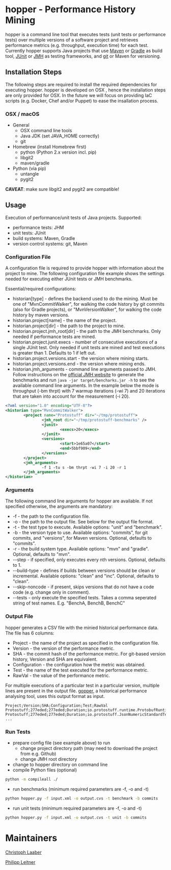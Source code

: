 # hopper - Performance History Mining
hopper is a command line tool that executes tests (unit tests or performance tests) over multiple versions of a software project and retrieves performance metrics (e.g. throughput, execution time) for each test.
Currently hopper supports Java projects that use [Maven](https://maven.apache.org) or [Gradle](https://gradle.org) as build tool, [JUnit](http://junit.org/junit4/) or [JMH](http://openjdk.java.net/projects/code-tools/jmh/) as testing frameworks, and [git](https://git-scm.com) or Maven for versioning.

## Installation Steps
The following steps are required to install the required dependencies for executing hopper. hopper is developed on OSX , hence the installation steps are only provided for OSX.
In the future we will focus on providing IaC scripts (e.g. Docker, Chef and/or Puppet) to ease the insallation process.

### OSX / macOS

* General
	* OSX command line tools
	* Java JDK (set JAVA_HOME correctly)
	* git
* Homebrew (install Homebrew first)
	* python (Python 2.x version incl. pip)
	* libgit2
	* maven/gradle
* Python (via pip)
	* untangle
	* pygit2

**CAVEAT**: make sure libgit2 and pygit2 are compatible!


## Usage
Execution of performance/unit tests of Java projects.
Supported:

* performance tests: JHM 
* unit tests: JUnit
* build systems: Maven, Gradle
* version control systems: git, Maven

### Configuration File
A configuration file is required to provide hopper with information about the project to mine. The following configuration file example shows the settings needed for executing either JUnit tests or JMH benchmarks.

Essential/required configurations:
* historian[type] - defines the backend used to do the mining. Must be one of "MvnCommitWalker", for walking the code history by git commits (also for Gradle projects), or "MvnVersionWalker", for walking the code history by maven versions.
* historian.project[name] - the name of the project.
* historian.project[dir] - the path to the project to mine.
* historian.project.jmh_root[dir] - the path to the JMH benchmarks. Only needed if performance tests are mined.
* historian.project.junit.execs - number of consecutive executions of a single JUnit test. Only needed if unit tests are mined and test executions is greater than 1. Defaults to 1 if left out.
* historian.project.versions.start - the version where mining starts.
* historian.project.versions.end - the version where mining ends.
* historian.jmh_arguments - command line arguments passed to JMH. Follow instructions on the [official JMH website](http://openjdk.java.net/projects/code-tools/jmh/) to generate the benchmarks and run `java -jar target/bencharks.jar -h` to see the available command line arguments. In the example below the mode is throughput (-bm thrpt) with 7 warmup iterations (-wi 7) and 20 iterations that are taken into account for the measurement (-i 20).


```XML
<?xml version="1.0" encoding="UTF-8"?>
<historian type="MvnCommitWalker">
        <project name="Protostuff" dir="~/tmp/protostuff">
                <jmh_root dir="~/tmp/protostuff-benchmarks" />
                <junit>
                        <execs>20</execs>
                </junit>
                <versions>
                        <start>1e65a07</start>
                        <end>5bbf909</end>
                </versions>
        </project>
        <jmh_arguments>
                -f 1 -tu s -bm thrpt -wi 7 -i 20 -r 1
        </jmh_arguments>
</historian>
```

### Arguments
The following command line arguments for hopper are available. If not specified otherwise, the arguments are mandatory:

* -f - the path to the configuration file.
* -o - the path to the output file. See below for the output file format.
* -t - the test type to execute. Available options: "unit" and "benchmark".
* -b - the version type to use. Available options: "commits", for git commits, and "versions", for Maven versions. Optional, defaults to "commits".
* -r - the build system type. Available options: "mvn" and "gradle". Optional, defaults to "mvn".
* --step - if specified, only executes every nth versions. Optional, defaults to 1.
* --build-type - defines if builds between versions should be clean or incremental. Available options: "clean" and "inc". Optional, defaults to "clean".
* --skip-noncode - if present, skips versions that do not have a code code (e.g. change only in comment).
* --tests - only execute the specified tests. Takes a comma seperated string of test names. E.g. "BenchA, BenchB, BenchC"

### Output File
hopper generates a CSV file with the minied historical performance data. The file has 6 columns: 

* Project - the name of the project as specified in the configuration file.
* Version - the version of the performance metric.
* SHA - the commit hash of the performance metric. For git-based version history, Version and SHA are equivalent.
* Configuration - the configuration how the metric was obtained.
* Test - the name of the test executed for the performance metric.
* RawVal - the value of the performance metric.

For multiple executions of a particular test in a particular version, multiple lines are present in the output file. [gopper](https://github.com/sealuzh/gopper), a historical performance analysing tool, uses this output format as input.

```CSV
Project;Version;SHA;Configuration;Test;RawVal
Protostuff;277eded;277eded;Duration;io.protostuff.runtime.ProtobufRuntimeObjectSchemaTest.testPojo;0.005
Protostuff;277eded;277eded;Duration;io.protostuff.JsonNumericStandardTest.testPartialEmptyFooInnerWithEmptyString;0.0
...
```

### Run Tests

* prepare config file (see example above) to run
	* change project directory path (may need to download the project from e.g. Github)
	* change JMH root directory
* change to hopper directory on command line
* compile Python files (optional)
```bash
python -m compileall ./
```
* run benchmarks (minimum required parameters are -f, -o and -t)
```bash
python hopper.py -f input.xml -o output.cvs -t benchmark -b commits
```
* run unit tests (minimum required parameters are -f, -o and -t)    
```bash
python hopper.py -f input.xml -o output.cvs -t unit -b commits
```

# Maintainers
[Christoph Laaber](https://github.com/chrstphlbr)

[Philipp Leitner](https://github.com/xLeitix)
